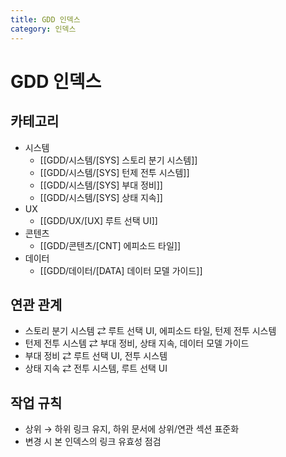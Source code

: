 ```yaml
---
title: GDD 인덱스
category: 인덱스
---
```


# GDD 인덱스

## 카테고리
- 시스템
  - [[GDD/시스템/[SYS] 스토리 분기 시스템]]
  - [[GDD/시스템/[SYS] 턴제 전투 시스템]]
  - [[GDD/시스템/[SYS] 부대 정비]]
  - [[GDD/시스템/[SYS] 상태 지속]]
- UX
  - [[GDD/UX/[UX] 루트 선택 UI]]
- 콘텐츠
  - [[GDD/콘텐츠/[CNT] 에피소드 타일]]
- 데이터
  - [[GDD/데이터/[DATA] 데이터 모델 가이드]]

## 연관 관계
- 스토리 분기 시스템 ⇄ 루트 선택 UI, 에피소드 타일, 턴제 전투 시스템
- 턴제 전투 시스템 ⇄ 부대 정비, 상태 지속, 데이터 모델 가이드
- 부대 정비 ⇄ 루트 선택 UI, 전투 시스템
- 상태 지속 ⇄ 전투 시스템, 루트 선택 UI

## 작업 규칙
- 상위 → 하위 링크 유지, 하위 문서에 상위/연관 섹션 표준화
- 변경 시 본 인덱스의 링크 유효성 점검


